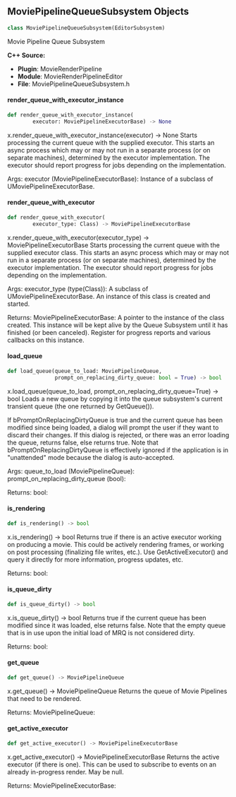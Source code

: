 ## MoviePipelineQueueSubsystem Objects

```python
class MoviePipelineQueueSubsystem(EditorSubsystem)
```

Movie Pipeline Queue Subsystem

**C++ Source:**

- **Plugin**: MovieRenderPipeline
- **Module**: MovieRenderPipelineEditor
- **File**: MoviePipelineQueueSubsystem.h

<a id="unreal.MoviePipelineQueueSubsystem.render_queue_with_executor_instance"></a>

#### render_queue_with_executor_instance

```python
def render_queue_with_executor_instance(
        executor: MoviePipelineExecutorBase) -> None
```

x.render_queue_with_executor_instance(executor) -> None
Starts processing the current queue with the supplied executor. This starts an async process which
may or may not run in a separate process (or on separate machines), determined by the executor implementation.
The executor should report progress for jobs depending on the implementation.

Args:
    executor (MoviePipelineExecutorBase): Instance of a subclass of UMoviePipelineExecutorBase.

<a id="unreal.MoviePipelineQueueSubsystem.render_queue_with_executor"></a>

#### render_queue_with_executor

```python
def render_queue_with_executor(
        executor_type: Class) -> MoviePipelineExecutorBase
```

x.render_queue_with_executor(executor_type) -> MoviePipelineExecutorBase
Starts processing the current queue with the supplied executor class. This starts an async process which
may or may not run in a separate process (or on separate machines), determined by the executor implementation.
The executor should report progress for jobs depending on the implementation.

Args:
    executor_type (type(Class)): A subclass of UMoviePipelineExecutorBase. An instance of this class is created and started.

Returns:
    MoviePipelineExecutorBase: A pointer to the instance of the class created. This instance will be kept alive by the Queue Subsystem until it has finished (or been canceled). Register for progress reports and various callbacks on this instance.

<a id="unreal.MoviePipelineQueueSubsystem.load_queue"></a>

#### load_queue

```python
def load_queue(queue_to_load: MoviePipelineQueue,
               prompt_on_replacing_dirty_queue: bool = True) -> bool
```

x.load_queue(queue_to_load, prompt_on_replacing_dirty_queue=True) -> bool
Loads a new queue by copying it into the queue subsystem's current transient queue (the one returned by GetQueue()).

If bPromptOnReplacingDirtyQueue is true and the current queue has been modified since being loaded, a dialog will prompt the
user if they want to discard their changes. If this dialog is rejected, or there was an error loading the queue, returns
false, else returns true. Note that bPromptOnReplacingDirtyQueue is effectively ignored if the application is in
"unattended" mode because the dialog is auto-accepted.

Args:
    queue_to_load (MoviePipelineQueue): 
    prompt_on_replacing_dirty_queue (bool): 

Returns:
    bool:

<a id="unreal.MoviePipelineQueueSubsystem.is_rendering"></a>

#### is_rendering

```python
def is_rendering() -> bool
```

x.is_rendering() -> bool
Returns true if there is an active executor working on producing a movie. This could be actively rendering frames,
or working on post processing (finalizing file writes, etc.). Use GetActiveExecutor() and query it directly for
more information, progress updates, etc.

Returns:
    bool:

<a id="unreal.MoviePipelineQueueSubsystem.is_queue_dirty"></a>

#### is_queue_dirty

```python
def is_queue_dirty() -> bool
```

x.is_queue_dirty() -> bool
Returns true if the current queue has been modified since it was loaded, else returns false. Note that the empty
queue that is in use upon the initial load of MRQ is not considered dirty.

Returns:
    bool:

<a id="unreal.MoviePipelineQueueSubsystem.get_queue"></a>

#### get_queue

```python
def get_queue() -> MoviePipelineQueue
```

x.get_queue() -> MoviePipelineQueue
Returns the queue of Movie Pipelines that need to be rendered.

Returns:
    MoviePipelineQueue:

<a id="unreal.MoviePipelineQueueSubsystem.get_active_executor"></a>

#### get_active_executor

```python
def get_active_executor() -> MoviePipelineExecutorBase
```

x.get_active_executor() -> MoviePipelineExecutorBase
Returns the active executor (if there is one). This can be used to subscribe to events on an already in-progress render. May be null.

Returns:
    MoviePipelineExecutorBase:

<a id="unreal.MovieRenderPipelineProjectSettings"></a>